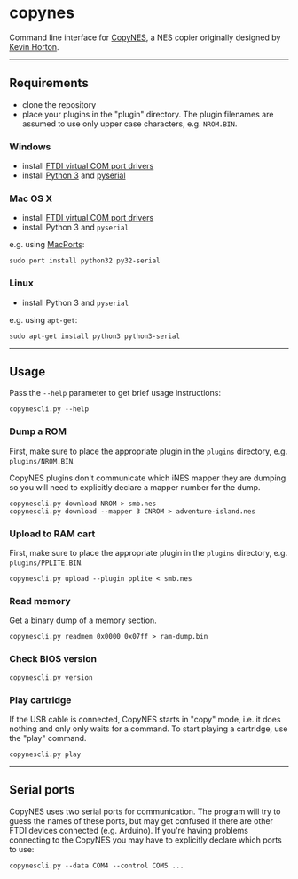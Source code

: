 # copynes
Command line interface for [CopyNES](http://www.retrousb.com/product_info.php?products_id=36), a NES copier originally designed by [Kevin Horton](http://kevtris.org/Projects/copynes/).

---

## Requirements

- clone the repository
- place your plugins in the "plugin" directory. The plugin filenames are assumed to use only upper case characters, e.g. `NROM.BIN`.

### Windows
- install [FTDI virtual COM port drivers](http://www.ftdichip.com/Drivers/VCP.htm)
- install [Python 3](http://www.python.org/download/releases/3.2.3/) and [pyserial](http://www.lfd.uci.edu/~gohlke/pythonlibs/#pyserial)

### Mac OS X

- install [FTDI virtual COM port drivers](http://www.ftdichip.com/Drivers/VCP.htm)
- install Python 3 and `pyserial`

e.g. using [MacPorts](http://www.macports.org/):

    sudo port install python32 py32-serial

### Linux
- install Python 3 and `pyserial`

e.g. using `apt-get`:

    sudo apt-get install python3 python3-serial

---

## Usage

Pass the `--help` parameter to get brief usage instructions:

    copynescli.py --help

### Dump a ROM
First, make sure to place the appropriate plugin in the `plugins` directory, e.g. `plugins/NROM.BIN`.

CopyNES plugins don't communicate which iNES mapper they are dumping so you will need to explicitly declare a mapper number for the dump.

    copynescli.py download NROM > smb.nes
    copynescli.py download --mapper 3 CNROM > adventure-island.nes

### Upload to RAM cart
First, make sure to place the appropriate plugin in the `plugins` directory, e.g. `plugins/PPLITE.BIN`.

    copynescli.py upload --plugin pplite < smb.nes

### Read memory
Get a binary dump of a memory section.

    copynescli.py readmem 0x0000 0x07ff > ram-dump.bin

### Check BIOS version

    copynescli.py version

### Play cartridge

If the USB cable is connected, CopyNES starts in "copy" mode, i.e. it does nothing and only only waits for a command. To start playing a cartridge, use the "play" command.

    copynescli.py play

---

## Serial ports

CopyNES uses two serial ports for communication. The program will try to guess the names of these ports, but may get confused if there are other FTDI devices connected (e.g. Arduino). If you're having problems connecting to the CopyNES you may have to explicitly declare which ports to use:

    copynescli.py --data COM4 --control COM5 ...